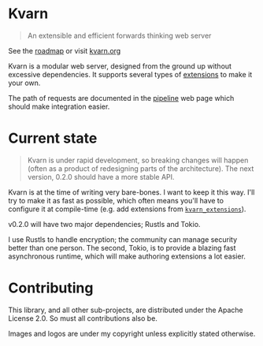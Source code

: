 # Kvarn

> An extensible and efficient forwards thinking web server

See the [roadmap](roadmap.md) or visit [kvarn.org](https://kvarn.org/)

Kvarn is a modular web server, designed from the ground up without excessive dependencies.
It supports several types of [extensions](https://kvarn.org/extensions/) to make it your own.

The path of requests are documented in the [pipeline](https://kvarn.org/pipeline.) web page which should make integration easier.

# Current state

> Kvarn is under rapid development, so breaking changes will happen (often as a product of redesigning parts of the architecture).
> The next version, 0.2.0 should have a more stable API.

Kvarn is at the time of writing very bare-bones. I want to keep it this way. I'll try to make it as fast as possible, which often means you'll have
to configure it at compile-time (e.g. add extensions from [`kvarn_extensions`](kvarn_extensions/README.md)).

v0.2.0 will have two major dependencies; Rustls and Tokio.

I use Rustls to handle encryption; the community can manage security better than one person.
The second, Tokio, is to provide a blazing fast asynchronous runtime, which will make authoring extensions a lot easier.

# Contributing

This library, and all other sub-projects, are distributed under the Apache License 2.0.
So must all contributions also be.

Images and logos are under my copyright unless explicitly stated otherwise.
